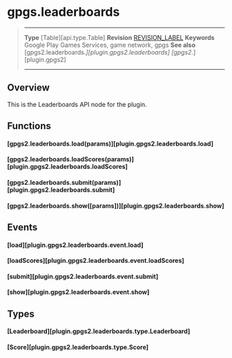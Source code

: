 # gpgs.leaderboards

> --------------------- ------------------------------------------------------------------------------------------
> __Type__              [Table][api.type.Table]
> __Revision__          [REVISION_LABEL](REVISION_URL)
> __Keywords__          Google Play Games Services, game network, gpgs
> __See also__          [gpgs2.leaderboards.*][plugin.gpgs2.leaderboards]
>                       [gpgs2.*][plugin.gpgs2]
> --------------------- ------------------------------------------------------------------------------------------

## Overview

This is the Leaderboards API node for the plugin.

## Functions

#### [gpgs2.leaderboards.load(params)][plugin.gpgs2.leaderboards.load]

#### [gpgs2.leaderboards.loadScores(params)][plugin.gpgs2.leaderboards.loadScores]

#### [gpgs2.leaderboards.submit(params)][plugin.gpgs2.leaderboards.submit]

#### [gpgs2.leaderboards.show([params])][plugin.gpgs2.leaderboards.show]

## Events

#### [load][plugin.gpgs2.leaderboards.event.load]

#### [loadScores][plugin.gpgs2.leaderboards.event.loadScores]

#### [submit][plugin.gpgs2.leaderboards.event.submit]

#### [show][plugin.gpgs2.leaderboards.event.show]

## Types

#### [Leaderboard][plugin.gpgs2.leaderboards.type.Leaderboard]

#### [Score][plugin.gpgs2.leaderboards.type.Score]
